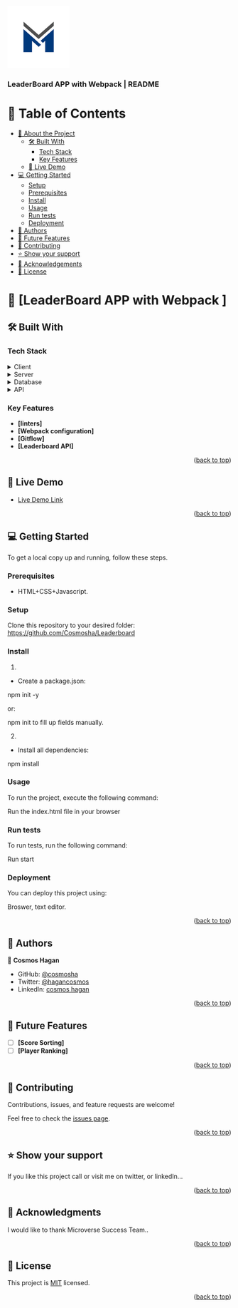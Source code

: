 <a name="readme-top"></a>

<!--


<div align="center">
  <!-- You are encouraged to replace this logo with your own! Otherwise you can also remove it. -->
  <img src="./log.png" alt="logo" width="140"  height="auto" />
  <br/>

  <h3><b>LeaderBoard APP with Webpack | README</b></h3>

</div>

<!-- TABLE OF CONTENTS -->

# 📗 Table of Contents

- [📖 About the Project](#about-project)
  - [🛠 Built With](#built-with)
    - [Tech Stack](#tech-stack)
    - [Key Features](#key-features)
  - [🚀 Live Demo](#live-demo)
- [💻 Getting Started](#getting-started)
  - [Setup](#setup)
  - [Prerequisites](#prerequisites)
  - [Install](#install)
  - [Usage](#usage)
  - [Run tests](#run-tests)
  - [Deployment](#triangular_flag_on_post-deployment)
- [👥 Authors](#authors)
- [🔭 Future Features](#future-features)
- [🤝 Contributing](#contributing)
- [⭐️ Show your support](#support)
- [🙏 Acknowledgements](#acknowledgements)
- [📝 License](#license)

<!-- PROJECT DESCRIPTION -->

# 📖 [LeaderBoard APP with Webpack ] <a name="about-project"></a>

## 🛠 Built With <a name="built-with"></a>

### Tech Stack <a name="tech-stack"></a>

<details>
  <summary>Client</summary>
  <ul>
    <li><a href="https://w3.org/">HTML</a></li>
  </ul>
  <ul>
    <li><a href="https://w3.org/">CSS 3</a></li>
  </ul>
    <ul>
    <li><a href="https://w3.org/">Javascript</a></li>
  </ul>
    <ul>
    <li><a href="https://npm.org/">npm</a></li>
  </ul>
      <ul>
    <li><a href="https://webpack.org/">webpack</a></li>
  </ul>
</details>

<details>
  <summary>Server</summary>
  <ul>
    <li><a href="#">GitPages</a></li>
  </ul>
</details>

<details>
<summary>Database</summary>
  <ul>
    <li><a href="#">NO Database</a></li>
  </ul>
</details>
<details>
<summary>API</summary>
  <ul>
    <li><a href="#">Leaderboard API</a></li>
  </ul>
</details>

<!-- Features -->

### Key Features <a name="key-features"></a>

- **[linters]**
- **[Webpack configuration]**
- **[Gitflow]**
- **[Leaderboard API]**

<p align="right">(<a href="#readme-top">back to top</a>)</p>

<!-- LIVE DEMO -->

## 🚀 Live Demo <a name="live-demo"></a>

- [Live Demo Link]('https://cosmosha.github.io/Leaderboard/dist/')

<p align="right">(<a href="#readme-top">back to top</a>)</p>

<!-- GETTING STARTED -->

## 💻 Getting Started <a name="getting-started"></a>

To get a local copy up and running, follow these steps.

### Prerequisites

- HTML+CSS+Javascript.

### Setup

Clone this repository to your desired folder: https://github.com/Cosmosha/Leaderboard

### Install

1.

- Create a package.json:

npm init -y

or:

npm init
to fill up fields manually.

2.

- Install all dependencies:

npm install

### Usage

To run the project, execute the following command:

Run the index.html file in your browser

### Run tests

To run tests, run the following command:

Run start

### Deployment

You can deploy this project using:

Broswer, text editor.

<p align="right">(<a href="#readme-top">back to top</a>)</p>

<!-- AUTHORS -->

## 👥 Authors <a name="authors"></a>

👤 **Cosmos Hagan**

- GitHub: [@cosmosha](https://github.com/cosmosha)
- Twitter: [@hagancosmos](https://twitter.com/hagancosmos)
- LinkedIn: [cosmos hagan](https://linkedin.com/in/cosmoshagan)

<p align="right">(<a href="#readme-top">back to top</a>)</p>

<!-- FUTURE FEATURES -->

## 🔭 Future Features <a name="future-features"></a>

- [ ] **[Score Sorting]**
- [ ] **[Player Ranking]**

<p align="right">(<a href="#readme-top">back to top</a>)</p>

<!-- CONTRIBUTING -->

## 🤝 Contributing <a name="contributing"></a>

Contributions, issues, and feature requests are welcome!

Feel free to check the [issues page](../../issues/).

<p align="right">(<a href="#readme-top">back to top</a>)</p>

<!-- SUPPORT -->

## ⭐️ Show your support <a name="support"></a>

If you like this project call or visit me on twitter, or linkedIn...

<p align="right">(<a href="#readme-top">back to top</a>)</p>

<!-- ACKNOWLEDGEMENTS -->

## 🙏 Acknowledgments <a name="acknowledgements"></a>

I would like to thank Microverse Success Team..

<p align="right">(<a href="#readme-top">back to top</a>)</p>

<!-- LICENSE -->

## 📝 License <a name="license"></a>

This project is [MIT](./LICENSE) licensed.

<p align="right">(<a href="#readme-top">back to top</a>)</p>
